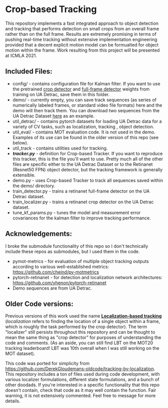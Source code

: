 # Crop-based Tracking 


This repository implements a fast integrated approach to object detection and tracking that performs detection on small crops from an overall frame rather than on the full frame. Results are extremely promising in terms of pushing real-time tracking without extensive implementation engineering provided that a decent explicit motion model can be formualted for object motion within the frame. Work resulting from this project will be presented at ICMLA 2021.

## Included Files:
- config/ - contains configuration file for Kalman filter. If you want to use the pretrained [crop detector](https://github.com/DerekGloudemans/localization-based-tracking/releases/download/v1.0-alpha/localizer_state_dict.pt) and [full-frame detector](https://github.com/DerekGloudemans/localization-based-tracking/releases/download/v1.0-alpha/detector_state_dict.pt) weights from training on UA Detrac, save them in this folder.
- demo/ - currently empty, you can save track sequences (as series of numerically labeled frames, or standard video file formats) here and the demo will then track them. You can download two sequences from the UA Detrac Dataset [here](https://github.com/DerekGloudemans/localization-based-tracking/releases/download/v1.0-alpha/demo.zip) as an example.
- util_detrac/ - contains pytorch datasets for loading UA Detrac data for a variety of CV tasks, such as localization, tracking , object detection.
- util_eval/ - contains MOT evaluation code. It is not used in the demo. Examples of its use can be found in the older version of this repo (see below).
- util_track - contains utilities used for tracking.
- ***tracker.py*** - definition for Crop-based Tracker. If you want to reproduce this tracker, this is the file you'll want to use. Pretty much all of the other files are specific either to the UA Detrac Dataset or to the Retinanet (Resnet50 FPN) object detector, but the tracking framework is generally extensible.
- demo.py - uses Crop-based Tracker to track all sequences saved within the demo/ directory.
- train_detector.py - trains a retinanet full-frame detector on the UA Detrac dataset.
- train_localizer.py - trains a retinanet crop detector on the UA Detrac dataset.
- tune_kf_params.py - tunes the model and measurement error covariances for the kalman filter to improve tracking performance.

## Acknowledgements:
I broke the submodule functionality of this repo so I don't technically include these repos as submodules, but I used them in the code.
- pymot-metrics - for evaluation of multiple object tracking outputs according to various well-established metrics: https://github.com/cheind/py-motmetrics 
- pytorch-retinanet - for detection and localization network architectures: https://github.com/yhenon/pytorch-retinanet
- Demo sequences are from UA Detrac.

## Older Code versions:
Previous versions of this work used the name [**Localization-based tracking**](https://arxiv.org/pdf/2104.05823.pdf)  (*localization* refers to finding the location of a single object within a frame, which is roughly the task performed by the crop detector). The term "localizer" still persists throughout this repository and can be thought to mean the same thing as "crop detector" for purposes of understanding the code and comments. (As an aside, you can still find LBT on the MOT20 tracking leaderboard! LBT was 10th overall when I was still working on the MOT dataset).

This code was ported for simplicity from https://github.com/DerekGloudemans-oldcode/tracking-by-localization. This repository includes a ton of files used during code development, with various localizer formulations, different state formulations, and a bunch of other doodads. If you're interested in a specific functionality that this repo doesn't contain, check that code as it may well contain the function. Fair warning, it is not extensively commented. Feel free to message for more details.
